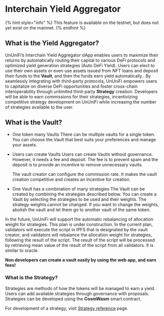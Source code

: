 # Interchain Yield Aggregator

{% hint style="info" %}
This feature is available on the testnet, but does not yet exist on the mainnet.
{% endhint %}

## What is the Yield Aggregator?

UnUniFi’s Interchain Yield Aggregator dApp enables users to maximize their returns by automatically routing their capital to various DeFi protocols and optimized yield generation strategies (Auto DeFi Yield). Users can elect to use their own assets or even use assets issued from NFT loans and deposit their funds to the **Vault**, and then the funds earn yield automatically.. By seamlessly integrating with third-party protocols, UnUniFi empowers users to capitalize on diverse DeFi opportunities and foster cross-chain interoperability through unlimited third-party **Strategy** creation. Developers will be able to earn commissions for their strategies, incentivizing competitive strategy development on UnUniFi while increasing the number of strategies available to the user.

## What is the Vault?

- One token many Vaults
  There can be multiple vaults for a single token. You can choose the Vault that best suits your preferences and manage your assets.

- Users can create Vaults
  Users can create Vaults without governance.
  However, it needs a fee and deposit. The fee is to prevent spam and the deposit is to provide an incentive to remove unnecessary vaults.

  The vault creator can configure the commission rate. It makes the vault creation competitive and creates an incentive for creation.

- One Vault has a combination of many strategies
  The Vault can be created by combining the strategies described below.
  You can create a Vault by selecting the strategies to be used and their weights.
  The strategy weights cannot be changed. If you want to change the weights, abolish the vault and let them go to another vault of the same token.

In the future, UnUniFi will support the automatic rebalancing of allocation weight for strategies.
This plan is under construction. In the current plan, validators will execute the script in IPFS that is designated by the vault creator, and validators will rebalance the allocation weight for strategies, following the result of the script.
The result of the script will be processed by retrieving mean value of the result of the script from all validators. It is similar to oracle.

**Non developers can create a vault easily by using the web app, and earn fees!**

### What is the Strategy?

Strategies are methods of how the tokens will be managed to earn a yield. Users can add available strategies through governance with proposals.
Strategies can be developed using the **CosmWasm** smart contract.

For development of a strategy, visit [Strategy reference](../develop/strategy.md) page.
